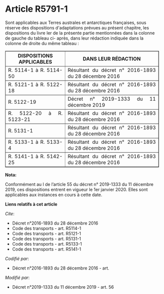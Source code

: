 # Article R5791-1

Sont applicables aux Terres australes et antarctiques françaises, sous réserve des dispositions d'adaptations prévues au
présent chapitre, les dispositions du livre Ier de la présente partie mentionnées dans la colonne de gauche du tableau ci-
après, dans leur rédaction indiquée dans la colonne de droite du même tableau :

<table border="1">
  <tbody>
    <tr>
      <th>DISPOSITIONS APPLICABLES</th>
      <th>DANS LEUR RÉDACTION</th>
    </tr>
    <tr>
      <td align="justify">
R. 5114-1 à R. 5114-50 
</td>
      <td align="justify">Résultant du décret n° 2016-1893 du 28 décembre 2016 
</td>
    </tr>
    <tr>
      <td align="justify">R. 5121-1 à R. 5122-18</td>
      <td align="justify">Résultant du décret n° 2016-1893 du 28 décembre 2016</td>
    </tr>
    <tr>
      <td align="justify">R. 5122-19</td>
      <td align="justify">Décret n° 2019-1333 du 11 décembre 2019</td>
    </tr>
    <tr>
      <td align="justify">R. 5122-20 à R. 5123-21</td>
      <td align="justify">Résultant du décret n° 2016-1893 du 28 décembre 2016</td>
    </tr>
    <tr>
      <td align="justify">
R. 5131-1 
</td>
      <td align="justify">Résultant du décret n° 2016-1893 du 28 décembre 2016</td>
    </tr>
    <tr>
      <td align="justify">
R. 5133-1 à R. 5133-4 
</td>
      <td align="justify">Résultant du décret n° 2016-1893 du 28 décembre 2016</td>
    </tr>
    <tr>
      <td align="justify">
R. 5141-1 à R. 5142-25
</td>
      <td align="justify">Résultant du décret n° 2016-1893 du 28 décembre 2016</td>
    </tr>
  </tbody>
</table>

**Nota:**

Conformément au I de l’article 55 du décret n° 2019-1333 du 11 décembre 2019, ces dispositions entrent en vigueur le 1er
janvier 2020. Elles sont applicables aux instances en cours à cette date.

**Liens relatifs à cet article**

_Cite_:

  - Décret n°2016-1893 du 28 décembre 2016
  - Code des transports - art. R5114-1
  - Code des transports - art. R5121-1
  - Code des transports - art. R5131-1
  - Code des transports - art. R5133-1
  - Code des transports - art. R5141-1

_Codifié par_:

  - Décret n°2016-1893 du 28 décembre 2016 - art.

_Modifié par_:

  - Décret n°2019-1333 du 11 décembre 2019 - art. 56
